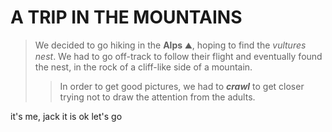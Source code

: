 # A TRIP IN THE MOUNTAINS
> We decided to go hiking in the **Alps** :mountain:, hoping to find the *vultures nest*. 
> We had to go off-track to follow their flight and eventually found the nest, in the rock of a cliff-like side of a mountain.
>> In order to get good pictures, we had to ***crawl*** to get closer trying not to draw the attention from the adults.

it's me, jack
it is ok
let's go
